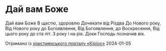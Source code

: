 Дай вам Боже
================================================================

Дай вам Боже
В щастю, здоровлю
Дочекати від Різдва
До Нового року,
Від Нового року до Богоявлення,
Від Богоявлення, до Воскресення,
Від цього року до ста літ.
З року і на рік.
Доки Господь позначив вік.


[джерело]: https://kyrios.org.ua/literature/vinchuvannya/11462-daj-vam-bozhe-tekst-vinshuvannja.html

Отримано із [християнського порталу «Кіріос»][джерело]
2024-01-05
